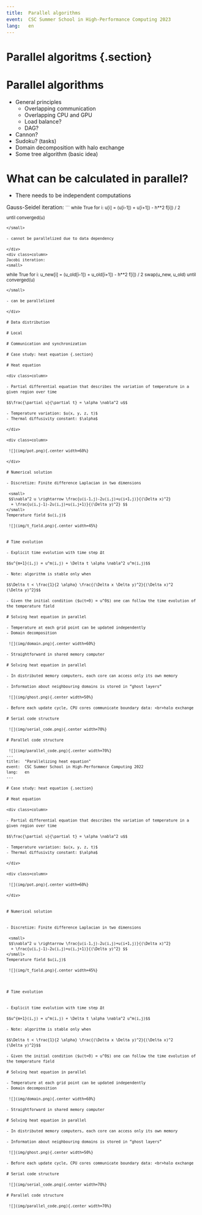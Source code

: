 ```yaml
---
title:  Parallel algorithms
event:  CSC Summer School in High-Performance Computing 2023
lang:   en
---
```



# Parallel algoritms {.section}

# Parallel algorithms

- General principles
    - Overlapping communication
    - Overlapping CPU and GPU
    - Load balance?
    - DAG?
- Cannon?
- Sudoku? (tasks)
- Domain decomposition with halo exchange
- Some tree algorithm (basic idea)

# What can be calculated in parallel?

- There needs to be independent computations

<div class=column>
Gauss-Seidel iteration:
<small>
```
while True
  for i:
    u[i] = (u[i-1]) + u[i+1]) - h**2 f[i]) / 2

until converged(u)
```
</small>

- cannot be parallelized due to data dependency

</div>
<div class=column>
Jacobi iteration:
<small>
```
while True
  for i:
    u_new[i] = (u_old[i-1]) + u_old[i+1]) - h**2 f[i]) / 2
  swap(u_new, u_old)
until converged(u)
```
</small>

- can be parallelized

</div>

# Data distribution

# Local 

# Communication and synchronization

# Case study: heat equation {.section}

# Heat equation

<div class=column>

- Partial differential equation that describes the variation of temperature in a given region over time

$$\frac{\partial u}{\partial t} = \alpha \nabla^2 u$$

- Temperature variation: $u(x, y, z, t)$
- Thermal diffusivity constant: $\alpha$

</div>

<div class=column>

 ![](img/pot.png){.center width=60%}

</div>

# Numerical solution

- Discretize: Finite difference Laplacian in two dimensions

 <small>
 $$\nabla^2 u \rightarrow \frac{u(i-1,j)-2u(i,j)+u(i+1,j)}{(\Delta x)^2}
  + \frac{u(i,j-1)-2u(i,j)+u(i,j+1)}{(\Delta y)^2} $$
</small>
Temperature field $u(i,j)$

 ![](img/t_field.png){.center width=45%}


# Time evolution

- Explicit time evolution with time step Δt

$$u^{m+1}(i,j) = u^m(i,j) + \Delta t \alpha \nabla^2 u^m(i,j)$$

- Note: algorithm is stable only when

$$\Delta t < \frac{1}{2 \alpha} \frac{(\Delta x \Delta y)^2}{(\Delta x)^2
(\Delta y)^2}$$

- Given the initial condition ($u(t=0) = u^0$) one can follow the time evolution of the temperature field

# Solving heat equation in parallel

- Temperature at each grid point can be updated independently
- Domain decomposition

 ![](img/domain.png){.center width=60%}

- Straightforward in shared memory computer

# Solving heat equation in parallel

- In distributed memory computers, each core can access only its own memory

- Information about neighbouring domains is stored in ”ghost layers”

 ![](img/ghost.png){.center width=50%}

- Before each update cycle, CPU cores communicate boundary data: <br>halo exchange

# Serial code structure

 ![](img/serial_code.png){.center width=70%}

# Parallel code structure

 ![](img/parallel_code.png){.center width=70%}
---
title:  "Parallelizing heat equation"
event:  CSC Summer School in High-Performance Computing 2022
lang:   en
---

# Case study: heat equation {.section}

# Heat equation

<div class=column>

- Partial differential equation that describes the variation of temperature in a given region over time

$$\frac{\partial u}{\partial t} = \alpha \nabla^2 u$$

- Temperature variation: $u(x, y, z, t)$
- Thermal diffusivity constant: $\alpha$

</div>

<div class=column>

 ![](img/pot.png){.center width=60%}

</div>


# Numerical solution


- Discretize: Finite difference Laplacian in two dimensions

 <small>
 $$\nabla^2 u \rightarrow \frac{u(i-1,j)-2u(i,j)+u(i+1,j)}{(\Delta x)^2}
  + \frac{u(i,j-1)-2u(i,j)+u(i,j+1)}{(\Delta y)^2} $$
</small>
Temperature field $u(i,j)$

 ![](img/t_field.png){.center width=45%}



# Time evolution


- Explicit time evolution with time step Δt

$$u^{m+1}(i,j) = u^m(i,j) + \Delta t \alpha \nabla^2 u^m(i,j)$$

- Note: algorithm is stable only when

$$\Delta t < \frac{1}{2 \alpha} \frac{(\Delta x \Delta y)^2}{(\Delta x)^2
(\Delta y)^2}$$

- Given the initial condition ($u(t=0) = u^0$) one can follow the time evolution of the temperature field

# Solving heat equation in parallel

- Temperature at each grid point can be updated independently
- Domain decomposition

 ![](img/domain.png){.center width=60%}

- Straightforward in shared memory computer

# Solving heat equation in parallel

- In distributed memory computers, each core can access only its own memory

- Information about neighbouring domains is stored in ”ghost layers”

 ![](img/ghost.png){.center width=50%}

- Before each update cycle, CPU cores communicate boundary data: <br>halo exchange

# Serial code structure

 ![](img/serial_code.png){.center width=70%}

# Parallel code structure

 ![](img/parallel_code.png){.center width=70%}
